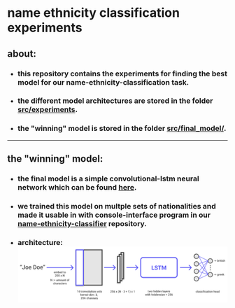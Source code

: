 # name ethnicity classification experiments

## about:
 - ### this repository contains the experiments for finding the best model for our name-ethnicity-classification task.

 - ### the different model architectures are stored in the folder [src/experiments](src/experiments/).

 - ### the "winning" model is stored in the folder [src/final_model/](src/final_model/).

---

## the "winning" model:
 - ### the final model is a simple convolutional-lstm neural network which can be found [here](src/final_model/model.py).
 - ### we trained this model on multple sets of nationalities and made it usable in with console-interface program in our [name-ethnicity-classifier](https://github.com/name-ethnicity-classifier/name-ethnicity-classifier) repository.
 - ### architecture: <img src="readme_images/final_model.png">

<!---
---

## other findings:

- ### clusters of LSTM embeddings (left: random transformation, right: PCA):
<p align="center"> 
<img src="readme_images/rt_rotation.gif">
<img src="readme_images/pca_rotation.gif">
</p>


- ### conclusions:
  - british and american names are very close to each other
    
      -> probable reason: they have the same language
  - british and american names are in the middle of the cluster formation
    
      -> probable reason: names of those two countries appear often in other countries

  - in every cluster, there are a few names which, according to the dataset, don't belong there (false positives/negatives)
    
      -> probable reason: such names belong to people whose ancestors or who themselfes have emigrated or taken another citizenship

  - the three findings above are probably largely responsible for the reduction of accuracy of the model

  - nationalities with a very specific name-type (like chinese) have more dense clusters and/or are more distant from the middle

-->
